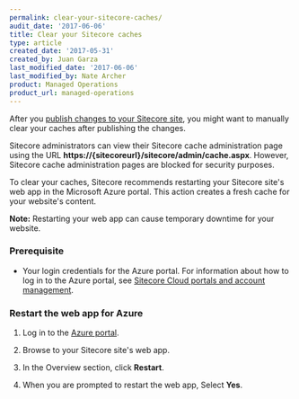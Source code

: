 ```yaml
---
permalink: clear-your-sitecore-caches/
audit_date: '2017-06-06'
title: Clear your Sitecore caches
type: article
created_date: '2017-05-31'
created_by: Juan Garza
last_modified_date: '2017-06-06'
last_modified_by: Nate Archer
product: Managed Operations
product_url: managed-operations
---
```


After you [publish changes to your Sitecore site](/how-to/publish-content-to-sitecore/), you might want to manually clear your caches after publishing the changes. 

Sitecore administrators can view their Sitecore cache administration page using the URL **https://{sitecoreurl}/sitecore/admin/cache.aspx**. However, Sitecore cache administration pages are blocked for security purposes. 

To clear your caches, Sitecore recommends restarting your Sitecore site's web app in the Microsoft Azure portal. This action creates a fresh cache for your website's content.

**Note:** Restarting your web app can cause temporary downtime for your website.

### Prerequisite

- Your login credentials for the Azure portal. For information about how to log in to the Azure portal, see [Sitecore Cloud portals and account management](/how-to/sitecore-cloud-portals-and-account-management/).

### Restart the web app for Azure

1. Log in to the [Azure portal](https://portal.azure.com/).

2. Browse to your Sitecore site's web app.

3. In the Overview section, click **Restart**. 

4. When you are prompted to restart the web app, Select **Yes**.


